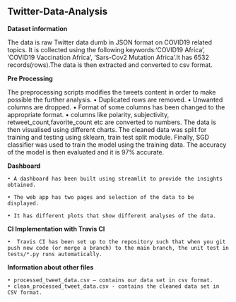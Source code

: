 ## Twitter-Data-Analysis
                                               
                                               
                                               
**Dataset information**

The data is raw Twitter data dumb in JSON format on COVID19 related topics. It is collected using the following keywords:‘COVID19 Africa’, ‘COVID19 Vaccination
Africa’, ‘Sars-Cov2 Mutation Africa’.It has 6532 records(rows).The data is then extracted and converted to csv format.

**Pre Processing**

The preprocessing scripts modifies the tweets content in order to make possible the further analysis.
    • Duplicated rows are removed.
    • Unwanted columns are dropped.
    • Format of some columns has been changed to the appropriate format.
    • columns like polarity, subjectivity, retweet_count,favorite_count etc are converted to numbers.
The data is then visualised using different charts. The cleaned data was split for training and testing using sklearn, train test split module. Finally, SGD classifier was used to train the model using the training data. The accuracy of the model is then evaluated and it is 97% accurate.

**Dashboard**

    • A dashboard has been built using streamlit to provide the insights obtained.

    • The web app has two pages and selection of the data to be displayed. 
      
    • It has different plots that show different analyses of the data.

**CI Implementation with Travis CI**

    •  Travis CI has been set up to the repository such that when you git push new code (or merge a branch) to the main branch, the unit test in tests/*.py runs automatically.

**Information about other files**

    • processed_tweet_data.csv – contains our data set in csv format.
    • clean_processed_tweet_data.csv - contains the cleaned data set in CSV format.

